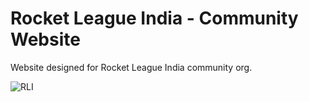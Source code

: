 # Rocket League India - Community Website
Website designed for Rocket League India community org.

![RLI](https://i.ibb.co/5WdXVZS/Capture.png)
